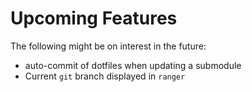 # Upcoming Features

The following might be on interest in the future:

* auto-commit of dotfiles when updating a submodule
* Current `git` branch displayed in `ranger`
